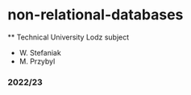 # non-relational-databases
** Technical University Lodz subject
- W. Stefaniak
- M. Przybyl 
### 2022/23
